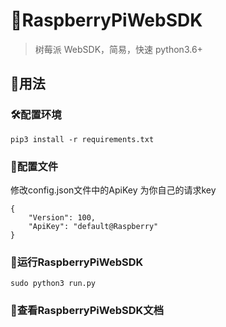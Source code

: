 # 🍕RaspberryPiWebSDK
> 树莓派 WebSDK，简易，快速 python3.6+

## 📌用法

### 🛠配置环境
```
pip3 install -r requirements.txt
```

### 🔧配置文件
修改config.json文件中的ApiKey 为你自己的请求key
```
{
    "Version": 100,
    "ApiKey": "default@Raspberry"
}
```

### 🚀运行RaspberryPiWebSDK
```
sudo python3 run.py
```

### 📜查看RaspberryPiWebSDK文档
```
```


